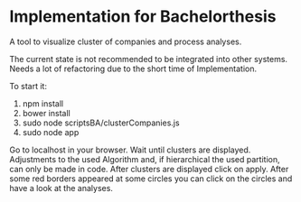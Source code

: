 # Implementation for Bachelorthesis
A tool to visualize cluster of companies and process analyses.

The current state is not recommended to be integrated into other systems. Needs a lot of refactoring due to the short time of Implementation.

To start it:
1. npm install
2. bower install
3. sudo node scriptsBA/clusterCompanies.js
4. sudo node app

Go to localhost in your browser. Wait until clusters are displayed. Adjustments to the used Algorithm and, if hierarchical the used partition, can only be made in code.
After clusters are displayed click on apply. After some red borders appeared at some circles you can click on the circles and have a look at the analyses.
